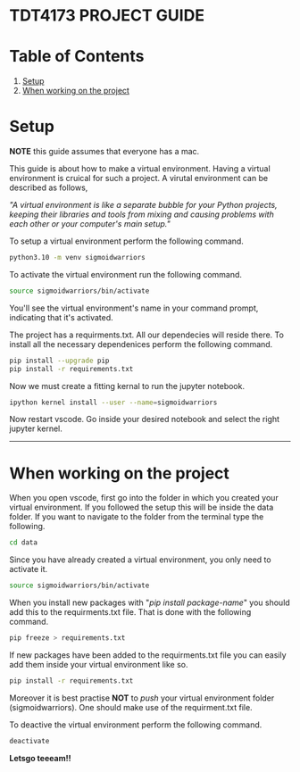 # TDT4173 PROJECT GUIDE

# Table of Contents
1. [Setup](#setup)
2. [When working on the project](#when-working-on-the-project)

# Setup

**NOTE** this guide assumes that everyone has a mac.

This guide is about how to make a virtual environment. Having a virtual environment is cruical for such a project. A virutal environment can be described as follows,

*"A virtual environment is like a separate bubble for your Python projects, keeping their libraries and tools from mixing and causing problems with each other or your computer's main setup."*

To setup a virtual environment perform the following command.

```bash
python3.10 -m venv sigmoidwarriors
```

To activate the virtual environment run the following command. 

```bash
source sigmoidwarriors/bin/activate
```
You'll see the virtual environment's name in your command prompt, indicating that it's activated.

The project has a requirments.txt. All our dependecies will reside there. To install all the necessary dependenices perform the following command.

```bash
pip install --upgrade pip
pip install -r requirements.txt
```

Now we must create a fitting kernal to run the jupyter notebook.

```bash
ipython kernel install --user --name=sigmoidwarriors
```

Now restart vscode. Go inside your desired notebook and select the right jupyter kernel.

----------------------------------------------------------------------

# When working on the project

When you open vscode, first go into the folder in which you created your virtual environment. If you followed the setup this will be inside the data folder. If you want to navigate to the folder from the terminal type the following.

```bash
cd data
```
Since you have already created a virtual environment, you only need to activate it.

```bash
source sigmoidwarriors/bin/activate
```

When you install new packages with "*pip install package-name*" you should add this to the requirments.txt file. That is done with the following command.

```bash
pip freeze > requirements.txt
```

If new packages have been added to the requirments.txt file you can easily add them inside your virtual environment like so.

```bash
pip install -r requirements.txt
```

Moreover it is best practise **NOT** to *push* your virtual environment folder (sigmoidwarriors). One should make use of the requirment.txt file.

To deactive the virtual environment perform the following command.

```bash
deactivate
```

**Letsgo teeeam!!**
